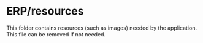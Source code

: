 # ERP/resources

This folder contains resources (such as images) needed by the application. This file can
be removed if not needed.

